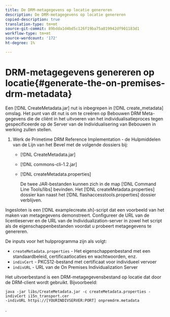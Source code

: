 ```yaml
---
title: De DRM-metagegevens op locatie genereren
description: De DRM-metagegevens op locatie genereren
copied-description: true
translation-type: tm+mt
source-git-commit: 89bdda1d4bd5c126f19ba75a819942df901183d1
workflow-type: tm+mt
source-wordcount: '172'
ht-degree: 1%

---
```



# DRM-metagegevens genereren op locatie{#generate-the-on-premises-drm-metadata}

Een [!DNL CreateMetadata.jar] nut is inbegrepen in [!DNL create_metadata] omslag. Het punt van dit nut is om te creëren op Bebouwen DRM Meta-gegevens die de cliënt in het uitvoeren van het individualisatieproces tegen gespecificeerde op de Server van de Individualisering van Bebouwen in werking zullen stellen.

1. Werk de Primetime DRM Reference Implementation - de Hulpmiddelen van de Lijn van het Bevel met de volgende dossiers bij:

   * [!DNL CreateMetadata.jar]
   * [!DNL commons-cli-1.2.jar]
   * [!DNL createMetadata.properties]

      De twee JAR-bestanden kunnen zich in de map [!DNL Command Line Tools/libs] bevinden. Het [!DNL createMetadata.properties] dossier kan naast het [!DNL flashaccesstools.properties] dossier verblijven.

<!--<a id="example_2116349CA33642CD9293EAD94A532ED8"></a>-->

Ingesloten is een [!DNL examplecreate.sh]-script dat een voorbeeld van het maken van metagegevens demonstreert. Configureer de URL van de licentieserver en de URL van de Individualization-server in zowel het script als de eigenschappenbestanden voordat u probeert metagegevens te genereren.

De inputs voor het hulpprogramma zijn als volgt:

* `createMetadata.properties` - Het eigenschappenbestand met een standaardbeleid, certificaatlocaties en wachtwoorden, enz.
* `indivCert` - PKCS12-bestand met certificaat voor individueel vervoer
* `indivURL` - URL van de On Premises Individualization Server

Het uitvoerbestand is een DRM-metagegevensbestand op locatie dat door de DRM-client wordt gebruikt. Bijvoorbeeld:

```
java -jar libs/CreateMetadata.jar -c createMetadata.properties -indivCert i15n_transport.cer
-indivURL https://[YOURINDIVSERVER:PORT] onpremdrm.metadata
```

.